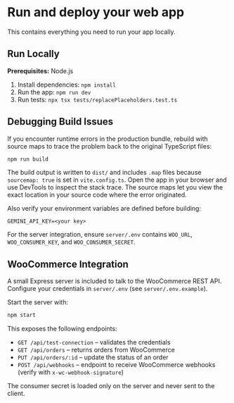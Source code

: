 # Run and deploy your web app

This contains everything you need to run your app locally.

## Run Locally

**Prerequisites:**  Node.js


1. Install dependencies:
   `npm install`
2. Run the app:
   `npm run dev`
3. Run tests:
   `npx tsx tests/replacePlaceholders.test.ts`

## Debugging Build Issues

If you encounter runtime errors in the production bundle, rebuild with source maps to trace the problem back to the original TypeScript files:

```bash
npm run build
```

The build output is written to `dist/` and includes `.map` files because `sourcemap: true` is set in `vite.config.ts`. Open the app in your browser and use DevTools to inspect the stack trace. The source maps let you view the exact location in your source code where the error originated.

Also verify your environment variables are defined before building:

```env
GEMINI_API_KEY=<your key>
```

For the server integration, ensure `server/.env` contains `WOO_URL`, `WOO_CONSUMER_KEY`, and `WOO_CONSUMER_SECRET`.

## WooCommerce Integration

A small Express server is included to talk to the WooCommerce REST API. Configure your credentials in `server/.env` (see `server/.env.example`).

Start the server with:

```bash
npm start
```

This exposes the following endpoints:

- `GET /api/test-connection` – validates the credentials
- `GET /api/orders` – returns orders from WooCommerce
- `PUT /api/orders/:id` – update the status of an order
- `POST /api/webhooks` – endpoint to receive WooCommerce webhooks (verify with `x-wc-webhook-signature`)

The consumer secret is loaded only on the server and never sent to the client.
